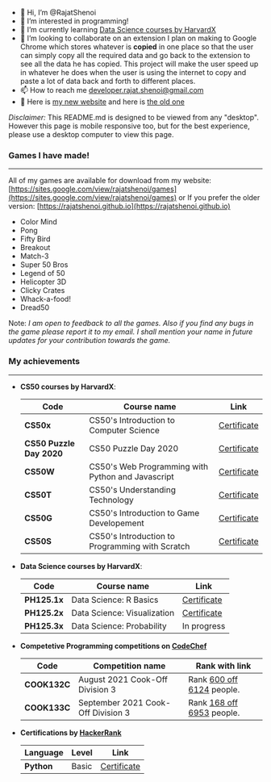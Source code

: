 - 👋 Hi, I’m @RajatShenoi
- 👀 I’m interested in programming!
- 🌱 I’m currently learning [Data Science courses by HarvardX](https://www.edx.org/professional-certificate/harvardx-data-science)
- 💞️ I’m looking to collaborate on an extension I plan on making to Google Chrome which stores whatever is **copied** in one place so that the user can simply copy all the required data and go back to the extension to see all the data he has copied. This project will make the user speed up in whatever he does when the user is using the internet to copy and paste a lot of data back and forth to different places.
- 📫 How to reach me [developer.rajat.shenoi@gmail.com](mailto:developer.rajat.shenoi@gmail.com)
- 👀 Here is [my new website](https://sites.google.com/view/rajatshenoi) and here is [the old one](https://rajatshenoi.github.io)

<!---
RajatShenoi/RajatShenoi is a ✨ special ✨ repository because its `README.md` (this file) appears on your GitHub profile.
You can click the Preview link to take a look at your changes.
--->

*Disclaimer:* This README.md is designed to be viewed from any "desktop". However this page is mobile responsive too, but for the best experience, please use a desktop computer to view this page.

### Games I have made!
---
All of my games are available for download from my website: [https://sites.google.com/view/rajatshenoi/games](https://sites.google.com/view/rajatshenoi/games)
or
If you prefer the older version: [https://rajatshenoi.github.io](https://rajatshenoi.github.io)
- Color Mind
- Pong
- Fifty Bird
- Breakout
- Match-3
- Super 50 Bros
- Legend of 50
- Helicopter 3D
- Clicky Crates
- Whack-a-food!
- Dread50

Note: *I am open to feedback to all the games. Also if you find any bugs in the game please report it to my email. I shall mention your name in future updates for your contribution towards the game.*

### My achievements
---
- **CS50 courses by HarvardX**:

  | Code | Course name | Link |
  | ------ | ---- | ---- |
  | **CS50x** | CS50's Introduction to Computer Science | [Certificate](https://certificates.cs50.io/e6cfcc64-1a3b-4bc5-b918-b6fded0be13a.png?size=letter) |
  | **CS50 Puzzle Day 2020** | CS50 Puzzle Day 2020 | [Certificate](https://certificates.cs50.io/b72e1ba7-08e1-4740-9292-d0ba7c8097cb.png?size=letter) |
  | **CS50W** | CS50's Web Programming with Python and Javascript | [Certificate](https://certificates.cs50.io/3f303a51-c9ad-4765-a603-604e3c24e468.png?size=letter) |
  | **CS50T** | CS50's Understanding Technology | [Certificate](https://certificates.cs50.io/954d89b2-8ef1-435b-9dbd-80701df8b78e.png?size=letter) |
  | **CS50G** | CS50's Introduction to Game Developement | [Certificate](https://certificates.cs50.io/2dbce5b1-0652-449b-9993-37141c2bca0b.png?size=letter) |
  | **CS50S** | CS50's Introduction to Programming with Scratch | [Certificate](https://certificates.cs50.io/8d1d7b0b-7f3c-459e-a3ae-9b4c2a13c419.png?size=letter) |
  
- **Data Science courses by HarvardX**:

  | Code | Course name | Link |
  | ---- | ----------- | ---- |
  | **PH125.1x** | Data Science: R Basics | [Certificate](https://www.datacamp.com/statement-of-accomplishment/course/adf6ef624b1503042b88d916226b0d6f192f876a?raw=1) |
  | **PH125.2x** | Data Science: Visualization | [Certificate](https://www.datacamp.com/statement-of-accomplishment/course/a10b0d3784bbe813d65caa09d371cf6555108845?raw=1) |
  | **PH125.3x** | Data Science: Probability | In progress |
  
- **Competetive Programming competitions on [CodeChef](https://www.codechef.com)**

  | Code | Competition name | Rank with link |
  | ---- | ---------------- | -------------- |
  | **COOK132C** | August 2021 Cook-Off Division 3 | Rank [600 off 6124](https://www.codechef.com/rankings/COOK132C?order=asc&page=24&sortBy=rank) people. |
  | **COOK133C** | September 2021 Cook-Off Division 3 | Rank [168 off 6953](https://www.codechef.com/rankings/COOK133C?order=asc&page=7&sortBy=rank) people. |
  
- **Certifications by [HackerRank](https://www.hackerrank.com)**

  | Language | Level | Link |
  | -------- | ----- | ---- |
  | **Python** | Basic | [Certificate](https://www.hackerrank.com/certificates/0017f966b9cf) |
